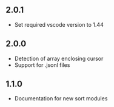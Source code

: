 <a name="2.0.1"></a>
## 2.0.1
* Set required vscode version to 1.44

<a name="2.0.0"></a>
## 2.0.0
* Detection of array enclosing cursor
* Support for .jsonl files

<a name="1.1.0"></a>
## 1.1.0
* Documentation for new sort modules